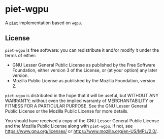 # piet-wgpu

A [`piet`] implementation based on `wgpu`.

[`piet`]: https://crates.io/crates/piet

## License

`piet-wgpu` is free software: you can redistribute it and/or modify it under the terms of
either:

* GNU Lesser General Public License as published by the Free Software Foundation, either
version 3 of the License, or (at your option) any later version.
* Mozilla Public License as published by the Mozilla Foundation, version 2.

`piet-wgpu` is distributed in the hope that it will be useful, but WITHOUT ANY WARRANTY;
without even the implied warranty of MERCHANTABILITY or FITNESS FOR A PARTICULAR PURPOSE.
See the GNU Lesser General Public License or the Mozilla Public License for more details.

You should have received a copy of the GNU Lesser General Public License and the Mozilla
Public License along with `piet-wgpu`. If not, see <https://www.gnu.org/licenses/> or
<https://www.mozilla.org/en-US/MPL/2.0/>.
